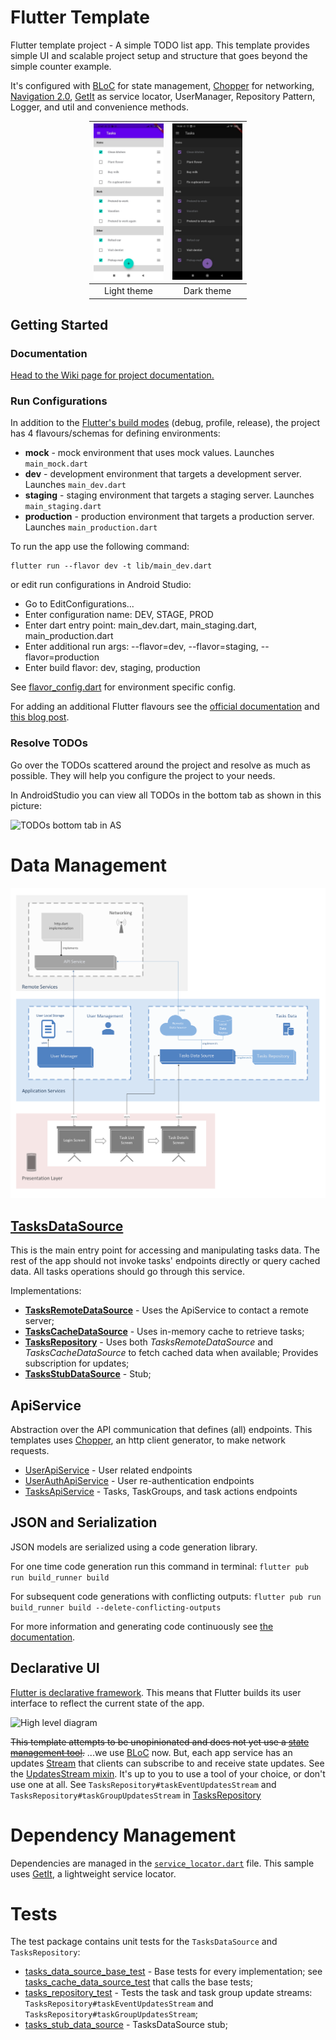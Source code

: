 # Flutter Template
Flutter template project - A simple TODO list app. This template provides simple UI and scalable project setup and structure that goes beyond the simple counter example. 

It's configured with [BLoC] for state management, [Chopper] for networking, [Navigation 2.0], [GetIt] as service locator, UserManager, Repository Pattern, Logger, and util and convenience methods. 

<div style="margin:auto; width:50%;">
  
| ![Light theme][light_theme] | ![DarkTheme][dark_theme] |
|:---------------------------:|:------------------------:|
| Light theme                 | Dark theme               |
  
</div>

[light_theme]: diagrams/light_theme.jpg "Light theme"
[dark_theme]: diagrams/dark_theme.jpg "Dark theme"

[Navigation 2.0]: https://medium.com/flutter/learning-flutters-new-navigation-and-routing-system-7c9068155ade


## Getting Started

### Documentation

[Head to the Wiki page for project documentation.](https://github.com/webfactorymk/flutter-template/wiki)

### Run Configurations

In addition to the [Flutter's build modes][flutter_build_modes] (debug, profile, release), 
the project has 4 flavours/schemas for defining environments:
- **mock** - mock environment that uses mock values. Launches `main_mock.dart`
- **dev** - development environment that targets a development server. Launches `main_dev.dart`
- **staging** - staging environment that targets a staging server. Launches `main_staging.dart`
- **production** - production environment that targets a production server. Launches `main_production.dart`

To run the app use the following command:
```
flutter run --flavor dev -t lib/main_dev.dart
```
or edit run configurations in Android Studio:
- Go to EditConfigurations...
- Enter configuration name: DEV, STAGE, PROD
- Enter dart entry point: main_dev.dart, main_staging.dart, main_production.dart
- Enter additional run args: --flavor=dev, --flavor=staging, --flavor=production
- Enter build flavor: dev, staging, production

See [flavor_config.dart] for environment specific config.

For adding an additional Flutter flavours see the [official documentation][flutter_flavours_official] 
and [this blog post][blog_flavouring_flutter]. 

[flutter_build_modes]: https://flutter.dev/docs/testing/build-modes
[flavor_config.dart]: ./lib/config/flavor_config.dart
[flutter_flavours_official]: https://flutter.dev/docs/deployment/flavors
[blog_flavouring_flutter]: https://medium.com/@salvatoregiordanoo/flavoring-flutter-392aaa875f36

### Resolve TODOs

Go over the TODOs scattered around the project and resolve as much as possible. They will help you configure the project to your needs.

In AndroidStudio you can view all TODOs in the bottom tab as shown in this picture:

![TODOs bottom tab in AS](http://jubin.tech/assets/pic/20181023-1-todo-in-AS.png)


# Data Management

![Alt text][high_lvl_diagram]

[high_lvl_diagram]: diagrams/high_lvl_diagram.png "High level diagram"


## [TasksDataSource]

This is the main entry point for accessing and manipulating tasks data. The rest of the app should not invoke tasks' endpoints directly or query cached data. All tasks operations should go through this service.

Implementations:
- [**TasksRemoteDataSource**] - Uses the ApiService to contact a remote server;
- [**TasksCacheDataSource**] - Uses in-memory cache to retrieve tasks;
- [**TasksRepository**][tasks_repository] - Uses both *TasksRemoteDataSource* and *TasksCacheDataSource* to fetch cached data when available; Provides subscription for updates;
- [**TasksStubDataSource**][tasks_stub_data_source] - Stub;

[TasksDataSource]: ./lib/data/tasks_data_source.dart
[**TasksRemoteDataSource**]: ./lib/data/tasks_remote_data_source.dart
[**TasksCacheDataSource**]: ./lib/data/tasks_cache_data_source.dart
[tasks_repository]: ./lib/data/tasks_repository.dart


## ApiService

Abstraction over the API communication that defines (all) endpoints. 
This templates uses [Chopper], an http client generator, to make network requests.

- [UserApiService] - User related endpoints
- [UserAuthApiService] - User re-authentication endpoints
- [TasksApiService] - Tasks, TaskGroups, and task actions endpoints

[UserApiService]: lib/network/user_api_service.dart
[UserAuthApiService]: lib/network/user_auth_api_service.dart
[TasksApiService]: lib/network/tasks_api_service.dart

[Chopper]: https://pub.dev/packages/chopper


## JSON and Serialization

JSON models are serialized using a code generation library.

For one time code generation run this command in terminal: `flutter pub run build_runner build`

For subsequent code generations with conflicting outputs: `flutter pub run build_runner build --delete-conflicting-outputs`

For more information and generating code continuously see [the documentation][json_serialization].

[json_serialization]: https://flutter.dev/docs/development/data-and-backend/json

## Declarative UI

[Flutter is declarative framework][declarative_ui]. This means that Flutter builds its user interface to reflect the current state of the app. 

<img src="https://flutter.dev/assets/development/data-and-backend/state-mgmt/ui-equals-function-of-state-54b01b000694caf9da439bd3f774ef22b00e92a62d3b2ade4f2e95c8555b8ca7.png" alt="High level diagram" width="350">

~~This template attempts to be unopinionated and does not yet use a [state management tool][state_management_options].~~ ...we use [BLoC] now. But, each app service has an updates [Stream][dart_streams] that clients can subscribe to and receive state updates. See the [UpdatesStream<T> mixin][updates_mixin]. It's up to you to use a tool of your choice, or don't use one at all. 
See `TasksRepository#taskEventUpdatesStream` and `TasksRepository#taskGroupUpdatesStream` in [TasksRepository][tasks_repository]

[declarative_ui]: https://flutter.dev/docs/development/data-and-backend/state-mgmt/declarative
[state_management_options]: https://flutter.dev/docs/development/data-and-backend/state-mgmt/options
[dart_streams]: https://dart.dev/tutorials/language/streams
[BLoC]: https://pub.dev/packages/flutter_bloc
[updates_mixin]: lib/util/updates_stream.dart


# Dependency Management

Dependencies are managed in the [`service_locator.dart`][service_locator] file. This sample uses [GetIt], a lightweight service locator.

[service_locator]: ./lib/service_locator.dart
[GetIt]: https://pub.dev/packages/get_it


# Tests

The test package contains unit tests for the `TasksDataSource` and `TasksRepository`:

- [tasks_data_source_base_test] - Base tests for every implementation; see [tasks_cache_data_source_test] that calls the base tests;
- [tasks_repository_test] - Tests the task and task group update streams: `TasksRepository#taskEventUpdatesStream` and `TasksRepository#taskGroupUpdatesStream`; 
- [tasks_stub_data_source] - TasksDataSource stub;

[tasks_data_source_base_test]: ./test/data/tasks_data_source_base_test.dart 
[tasks_cache_data_source_test]: ./test/data/tasks_cache_data_source_test.dart
[tasks_repository_test]: ./test/data/tasks_repository_test.dart
[tasks_stub_data_source]: ./test/data/tasks_stub_data_source.dart

